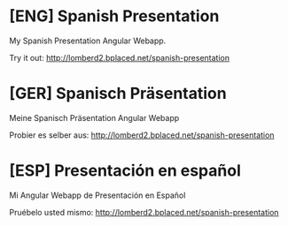 # [ENG] Spanish Presentation

My Spanish Presentation Angular Webapp.

Try it out: http://lomberd2.bplaced.net/spanish-presentation

# [GER] Spanisch Präsentation

Meine Spanisch Präsentation Angular Webapp

Probier es selber aus: http://lomberd2.bplaced.net/spanish-presentation

# [ESP] Presentación en español

Mi Angular Webapp de Presentación en Español

Pruébelo usted mismo: http://lomberd2.bplaced.net/spanish-presentation

